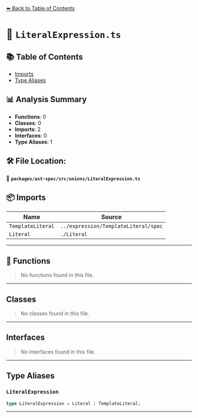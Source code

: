 [⬅️ Back to Table of Contents](../../../../index.md)

# 📄 `LiteralExpression.ts`

## 📚 Table of Contents

- [Imports](#imports)
- [Type Aliases](#type-aliases)

## 📊 Analysis Summary

- **Functions**: 0
- **Classes**: 0
- **Imports**: 2
- **Interfaces**: 0
- **Type Aliases**: 1

## 🛠️ File Location:
📂 **`packages/ast-spec/src/unions/LiteralExpression.ts`**

## 📦 Imports

| Name | Source |
|------|--------|
| `TemplateLiteral` | `../expression/TemplateLiteral/spec` |
| `Literal` | `./Literal` |


---

## 🔧 Functions

> No functions found in this file.


---

## Classes

> No classes found in this file.


---

## Interfaces

> No interfaces found in this file.


---

## Type Aliases

### `LiteralExpression`

```ts
type LiteralExpression = Literal | TemplateLiteral;
```


---